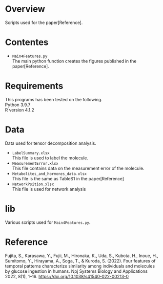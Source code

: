 # Overview
Scripts used for the paper[Reference].

# Contentes
- `Main4Features.py`  
The main python function creates the figures published in the paper[Reference]. 

# Requirements
This programs has been tested on the following.  
Python 3.9.7  
R version 4.1.2  

# Data
Data used for tensor decomposition analysis.  
- `LabelSummary.xlsx`  
This file is used to label the molecule.  
- `MeasurementError.xlsx`  
This file contains data on the measurement error of the molecule.  
- `Metabolites_and_hormones_data.xlsx`     
This file is the same as TableS1 in the paper[Reference]  
- `NetworkPsition.xlsx`  
This file is used for network analysis

# lib
Various scripts used for `Main4Features.py`.

# Reference
Fujita, S., Karasawa, Y., Fujii, M., Hironaka, K., Uda, S., Kubota, H., Inoue, H., Sumitomo, Y., Hirayama, A., Soga, T., & Kuroda, S. (2022). Four features of temporal patterns characterize similarity among individuals and molecules by glucose ingestion in humans. Npj Systems Biology and Applications 2022, 8(1), 1–16. https://doi.org/10.1038/s41540-022-00213-0

